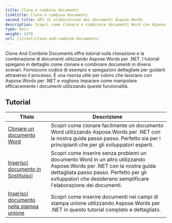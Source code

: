 ```yaml
---
title: Clona e combina documenti
linktitle: Clona e combina documenti
second_title: API di elaborazione dei documenti Aspose.Words
description: Scopri come clonare e combinare documenti Word con Aspose.Words per .NET. Scopri come creare copie di documenti, unire più documenti in uno solo, gestire sezioni, intestazioni e piè di pagina.
type: docs
weight: 1470
url: /it/net/clone-and-combine-documents/
---
```

Clone And Combine Documents offre tutorial sulla clonazione e la combinazione di documenti utilizzando Aspose.Words per .NET. I tutorial spiegano in dettaglio come clonare e combinare documenti in diversi scenari. Forniscono codice di esempio e spiegazioni dettagliate per guidarti attraverso il processo. È una risorsa utile per coloro che lavorano con Aspose.Words per .NET e vogliono imparare come manipolare efficacemente i documenti utilizzando queste funzionalità.

 ## Tutorial
| Titolo | Descrizione |
| --- | --- |
| [Clonare un documento Word](./cloning-document/) | Scopri come clonare facilmente un documento Word utilizzando Aspose.Words per .NET con la nostra guida passo passo. Perfetto sia per i principianti che per gli sviluppatori esperti. |
| [Inserisci documento in Sostituisci](./insert-document-at-replace/) | Scopri come inserire senza problemi un documento Word in un altro utilizzando Aspose.Words per .NET con la nostra guida dettagliata passo passo. Perfetto per gli sviluppatori che desiderano semplificare l'elaborazione dei documenti. |
| [Inserisci documento nella stampa unione](./insert-document-at-mail-merge/) | Scopri come inserire documenti nei campi di stampa unione utilizzando Aspose.Words per .NET in questo tutorial completo e dettagliato. |